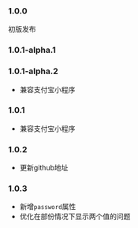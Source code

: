 ### 1.0.0

初版发布

### 1.0.1-alpha.1
### 1.0.1-alpha.2

- 兼容支付宝小程序

### 1.0.1

- 兼容支付宝小程序

### 1.0.2

- 更新github地址

### 1.0.3

- 新增`password`属性
- 优化在部份情况下显示两个值的问题